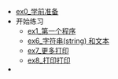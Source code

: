 - [ex0_学前准备](ex0_DeadWork.md)
- 开始练习
    - [ex1_第一个程序](ex1_HelloWorld.md)
    - [ex6_字符串(string) 和文本](ex6_String_and_text.md)
    - [ex7_更多打印](ex7_MorePrint.md)
    - [ex8_打印打印](ex8_PrintPrint.md)
- 
